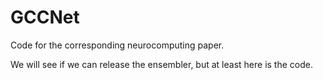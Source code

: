 # GCCNet
Code for the corresponding neurocomputing paper.

We will see if we can release the ensembler, but at least here is the code. 
